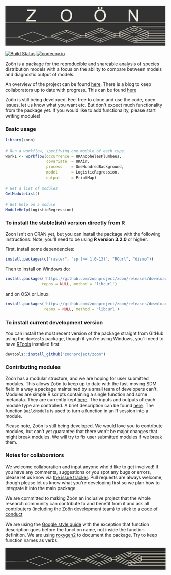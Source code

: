![Zoon banner](https://github.com/zoonproject/blog/blob/master/zoon_top.png)

[![Build Status](https://travis-ci.org/zoonproject/zoon.svg)](https://travis-ci.org/zoonproject/zoon)
[![codecov.io](https://codecov.io/github/zoonproject/zoon/coverage.svg?branch=master)](https://codecov.io/github/zoonproject/zoon?branch=master)

Zoön is a package for the reproducible and shareable analysis of species distribution models with a focus on the ability to compare between models and diagnostic output of models.

An overview of the project can be found [here](http://www.2020science.net/research/species-distribution-modelling).
There is a blog to keep collaborators up to date with progress. This can be found [here](http://zoonproject.wordpress.com)

Zoön is still being developed. Feel free to clone and use the code, open issues, let us know what you want etc. But don't expect much functionality from the package yet. If you would like to add functionality, please start writing modules!

### Basic usage

```r
library(zoon)

# Run a workflow, specifying one module of each type.
work1 <- workflow(occurrence = UKAnophelesPlumbeus,
                  covariate  = UKAir,
                  process    = OneHundredBackground,
                  model      = LogisticRegression,
                  output     = PrintMap)

# Get a list of modules
GetModuleList()

# Get help on a module
ModuleHelp(LogisticRegression)
```


### To install the stable(ish) version directly from R

Zoon isn't on CRAN yet, but you can install the package with the following instructions. 
Note, you'll need to be using **R version 3.2.0** or higher.

First, install some dependencies:
```r
install.packages(c("raster", "sp (>= 1.0-13)", "RCurl", "dismo"))
```

Then to install on Windows do:

```r
install.packages('https://github.com/zoonproject/zoon/releases/download/0.3.2/zoon_0.3.2.zip',
                repos = NULL, method = 'libcurl')
```

and on OSX or Linux:

```r
install.packages('https://github.com/zoonproject/zoon/releases/download/0.3.2/zoon_0.3.2.tar.gz',
                 repos = NULL, method = 'libcurl')
```


### To install current development version

You can install the most recent version of the package straight from GitHub using the `devtools` package,
though if you're using Windows, you'll need to have [RTools](https://cran.r-project.org/bin/windows/Rtools/) installed first:

```r
devtools::install_github("zoonproject/zoon")
```

### Contributing modules

Zoön has a modular structure, and we are hoping for user submitted modules. This allows Zoön to keep up to date with the fast-moving SDM field in a way a package maintained by a small team of developers can't. Modules are simple R scripts containing a single function and some metadata. They are currently kept [here](https://github.com/zoonproject/modules). The inputs and outputs of each module type are controlled. A brief description can be found [here](https://rawgit.com/zoonproject/zoon/master/inst/doc/Module_IO_for_devs.html). The function `BuildModule` is used to turn a function in an R session into a module. 

Please note, Zoön is still being developed. We would love you to contribute modules, but can't yet guarantee that there won't be major changes that might break modules. We will try to fix user submitted modules if we break them. 


### Notes for collaborators

We welcome collaboration and input anyone who'd like to get involved!
If you have any comments, suggestions or you spot any bugs or errors, please let us know via [the issue tracker](https://github.com/zoonproject/zoon/issues).
Pull requests are always welcome, though please let us know what you're developing first so we plan how to integrate it into the main package. 

We are committed to making Zoön an inclusive project that the whole research community can contribute to and benefit from it and ask all contributers (including the Zoön development team) to stick to [a code of conduct](https://github.com/zoonproject/zoon/blob/master/code_of_conduct.md)

We are using the [Google style guide](https://google-styleguide.googlecode.com/svn/trunk/Rguide.xml) with the exception that function description goes before the function name, not inside the function definition. We are using [roxygen2](http://cran.r-project.org/web/packages/roxygen2/vignettes/roxygen2.html) to document the package. Try to keep function names as verbs.


![Zoon banner](https://github.com/zoonproject/blog/blob/master/zoon.jpg)
